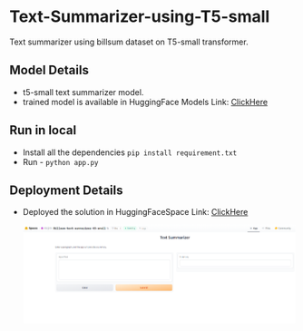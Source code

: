 # Text-Summarizer-using-T5-small
Text summarizer using billsum dataset on T5-small transformer.

## Model Details
- t5-small text summarizer model.
- trained model is available in HuggingFace Models Link: [ClickHere](https://huggingface.co/Abijith/Billsum-text-summarizer-t5-small)

## Run in local
- Install all the dependencies ``` pip install requirement.txt ```
- Run - ``` python app.py ```
  
## Deployment Details
- Deployed the solution in HuggingFaceSpace Link: [ClickHere](https://huggingface.co/spaces/Abijith/Billsum-text-summarizer-t5-small)

  ![image](helpers/demo2.PNG)

